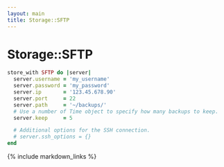```yaml
---
layout: main
title: Storage::SFTP
---
```


Storage::SFTP
=============

``` rb
store_with SFTP do |server|
  server.username = 'my_username'
  server.password = 'my_password'
  server.ip       = '123.45.678.90'
  server.port     = 22
  server.path     = '~/backups/'
  # Use a number of Time object to specify how many backups to keep.
  server.keep     = 5

  # Additional options for the SSH connection.
  # server.ssh_options = {}
end
```

{% include markdown_links %}
